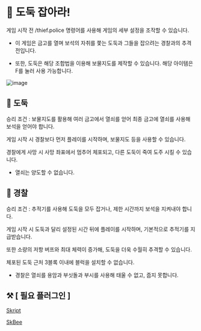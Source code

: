 # 🚨 도둑 잡아라!


게임 시작 전 /thief.police 명령어를 사용해 게임의 세부 설정을 조작할 수 있습니다.

- 이 게임은 금고를 열며 보석의 자취를 쫓는 도둑과 그들을 잡으려는 경찰과의 추격전입니다.

- 또한, 도둑은 해당 조합법을 이용해 보물지도를 제작할 수 있습니다. 해당 아이템은 F를 눌러 사용 가능합니다.
  
![image](https://github.com/user-attachments/assets/c2cd3653-365c-452f-866c-614ae41bd515)

## 🥷 도둑

승리 조건 : 보물지도를 활용해 여러 금고에서 열쇠를 얻어 최종 금고에 열쇠를 사용해 보석을 얻어야 합니다.

게임 시작 시 경찰보다 먼저 플레이를 시작하며, 보물지도 등을 사용할 수 있습니다.

경찰에게 사망 시 사망 좌표에서 멈추어 체포되고, 다른 도둑이 죽여 도주 시킬 수 있습니다.

* 열쇠는 양도할 수 없습니다.

## 👮 경찰

승리 조건 : 추적기를 사용해 도둑을 모두 잡거나, 제한 시간까지 보석을 지켜내야 합니다.

게임 시작 시 도둑과 달리 설정된 시간 뒤에 플레이를 시작하며, 기본적으로 추적기를 지급받습니다.

또한 소량의 저항 버프와 최대 체력이 증가해, 도둑을 더욱 수월히 추격할 수 있습니다.

체포된 도둑 근처 3블록 이내에 블럭을 설치할 수 없습니다.

* 경찰은 열쇠를 용암과 부싯돌과 부시를 사용해 태울 수 없고, 줍지 못합니다.

## ⚒️ [ 필요 플러그인 ]

[Skript](https://github.com/SkriptLang/Skript/releases) 

[SkBee](https://github.com/ShaneBeee/SkBee/releases)
